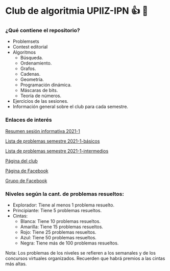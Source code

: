# Club de algoritmia UPIIZ-IPN :+1: :dragon:
### ¿Qué contiene el repositorio?
* Problemsets
* Contest editorial
* Algoritmos
  * Búsqueda.
  * Ordenamiento.
  * Grafos.
  * Cadenas.
  * Geometría.
  * Programación dinámica.
  * Máscaras de bits.
  * Teoría de números.
 * Ejercicios de las sesiones.
 * Información general sobre el club para cada semestre.

### Enlaces de interés

[Resumen sesión informativa 2021-1](https://github.com/caupiiz/club-algoritmia-upiiz/blob/master/Info/Sesi%C3%B3n%20informativa%20-%202020-2.md)

[Lista de problemas semestre 2021-1-básicos](https://github.com/caupiiz/club-algoritmia-upiiz/blob/master/Info/ListasProblemas/listaProblemas_2021_1_basicos.md)

[Lista de problemas semestre 2021-1-intermedios](https://github.com/caupiiz/club-algoritmia-upiiz/blob/master/Info/ListasProblemas/listaProblemas_2021_1_intermedios.md)

[Página del club](https://caupiiz.github.io/2701/)

[Página de Facebook](https://www.facebook.com/algoritmiaUPIIZ/)

[Grupo de Facebook](https://www.facebook.com/groups/clubalgoritmiaupiizipn/)

### Niveles según la cant. de problemas resueltos:
* Explorador: Tiene al menos 1 problema resuelto.
* Principiante: Tiene 5 problemas resueltos.
* Cintas:
    * Blanca: Tiene 10 problemas resueltos.
    * Amarilla: Tiene 15 problemas resueltos.
    * Rojo: Tiene 25 problemas resueltos.
    * Azul: Tiene 50 problemas resueltos.
    * Negra: Tiene más de 100 problemas resueltos.

Nota: Los problemas de los niveles se refieren a los semanales y de los concursos virtuales organizados. Recuerden que habrá premios a las cintas más altas.
